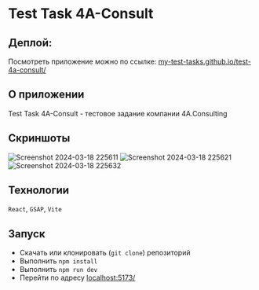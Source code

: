 # Test Task 4A-Consult

## Деплой:

Посмотреть приложение можно по ссылке: [my-test-tasks.github.io/test-4a-consult/](https://my-test-tasks.github.io/test-4a-consult/)

## О приложении

Test Task 4A-Consult - тестовое задание компании 4A.Consulting

## Скриншоты

![Screenshot 2024-03-18 225611](https://github.com/My-test-tasks/test-4a-consult/assets/71071594/e74d7eee-f440-450a-bac4-fd8df33301b6)
![Screenshot 2024-03-18 225621](https://github.com/My-test-tasks/test-4a-consult/assets/71071594/2fdbfc18-50f6-491a-a5db-584074de554e)
![Screenshot 2024-03-18 225632](https://github.com/My-test-tasks/test-4a-consult/assets/71071594/b008145d-edad-434e-b972-fb4a558df07b)

## Технологии

`React`, `GSAP`, `Vite`

## Запуск

- Скачать или клонировать (`git clone`) репозиторий
- Выполнить `npm install`
- Выполнить `npm run dev`
- Перейти по адресу [localhost:5173/](https://http://localhost:5173/)
